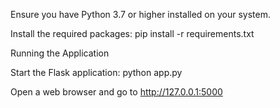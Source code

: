 Ensure you have Python 3.7 or higher installed on your system.

Install the required packages:
pip install -r requirements.txt


Running the Application

Start the Flask application:
python app.py

Open a web browser and go to http://127.0.0.1:5000
